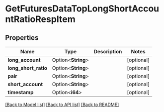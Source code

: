 # GetFuturesDataTopLongShortAccountRatioRespItem

## Properties

Name | Type | Description | Notes
------------ | ------------- | ------------- | -------------
**long_account** | Option<**String**> |  | [optional]
**long_short_ratio** | Option<**String**> |  | [optional]
**pair** | Option<**String**> |  | [optional]
**short_account** | Option<**String**> |  | [optional]
**timestamp** | Option<**i64**> |  | [optional]

[[Back to Model list]](../README.md#documentation-for-models) [[Back to API list]](../README.md#documentation-for-api-endpoints) [[Back to README]](../README.md)


